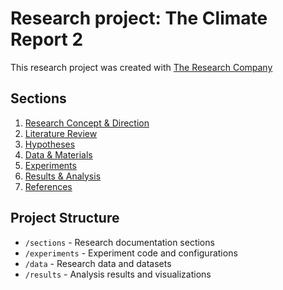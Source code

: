 # Research project: The Climate Report 2

This research project was created with [The Research Company](https://theresearchcompany.ai)

## Sections

1. [Research Concept & Direction](sections/01-research-concept.md)
2. [Literature Review](sections/02-literature-review.md)
3. [Hypotheses](sections/03-hypotheses.md)
4. [Data & Materials](sections/04-data-materials.md)
5. [Experiments](sections/05-experiments.md)
6. [Results & Analysis](sections/06-results.md)
7. [References](sections/07-references.md)

## Project Structure

- `/sections` - Research documentation sections
- `/experiments` - Experiment code and configurations  
- `/data` - Research data and datasets
- `/results` - Analysis results and visualizations
